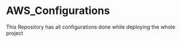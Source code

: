 # AWS_Configurations

This Repository has all configurations done while deploying the whole project
